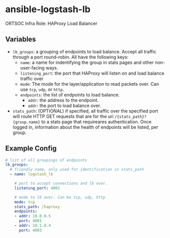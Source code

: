 # ansible-logstash-lb
ORTSOC Infra Role: HAProxy Load Balancer

## Variables

* `lb_groups`: a grouping of endpoints to load balance. Accept all traffic through a port round-robin. All have the following keys:
    * `name`: a name for indentifying the group in stats pages and other non-user-facing ways.
    * `listening_port`: the port that HAProxy will listen on and load balance traffic over
    * `mode`: The mode for the layer/application to read packets over. Can use `tcp`, `udp`, or `http`.
    * `endpoints`: the list of endpoints to load balance.
        * `addr`: the address to the endpoint.
        * `addr`: the port to load balance over.
* `stats_path`: (OPTIONAL) if specified, all traffic over the specified port will route HTTP GET requests that are for the uri `/{stats_path}?{group.name}` to a stats page that requireares authentication. Once logged in, information about the health of endpoints will be listed, per group.
## Example Config

```yml
# list of all groupings of endpoints
lb_groups:
  # friendly name, only used for identification in stats_path
  - name: logstash_lb

    # port to accept connections and lb over.
    listening_port: 4002

    # mode to lb over. Can be tcp, udp, http
    mode: tcp
    stats_path: /haproxy
    endpoints:
    - addr: 10.0.0.5
      port: 4001
    - addr: 10.1.0.4
      port: 4003
```